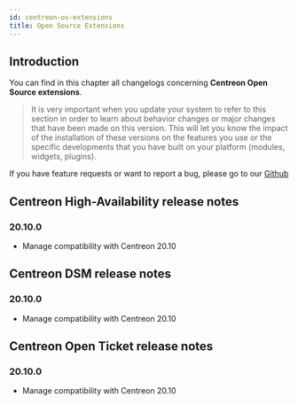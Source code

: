 ```yaml
---
id: centreon-os-extensions
title: Open Source Extensions
---
```


## Introduction

You can find in this chapter all changelogs concerning **Centreon Open Source
extensions**.

> It is very important when you update your system to refer to this section in
> order to learn about behavior changes or major changes that have been made on
> this version. This will let you know the impact of the installation of these
> versions on the features you use or the specific developments that you have
> built on your platform (modules, widgets, plugins).

If you have feature requests or want to report a bug, please go to our
[Github](https://github.com/centreon/centreon/issues/new/choose)

## Centreon High-Availability release notes

### 20.10.0

- Manage compatibility with Centreon 20.10

## Centreon DSM release notes

### 20.10.0

- Manage compatibility with Centreon 20.10

## Centreon Open Ticket release notes

### 20.10.0

- Manage compatibility with Centreon 20.10
